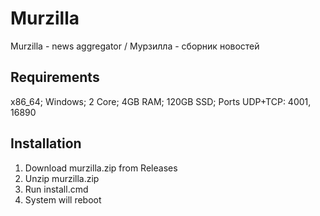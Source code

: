 # Murzilla

Murzilla - news aggregator / Мурзилла - сборник новостей

## Requirements

x86_64; Windows; 2 Core; 4GB RAM; 120GB SSD; Ports UDP+TCP: 4001, 16890

## Installation

1. Download murzilla.zip from Releases
2. Unzip murzilla.zip
3. Run install.cmd
4. System will reboot
